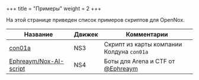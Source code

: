 +++
title = "Примеры"
weight = 2
+++

На этой странице приведен список примеров скриптов для OpenNox.

| Название | Движек | Комментарии |
|----------|--------|-------------|
| [con01a](https://github.com/noxworld-dev/noxscript/tree/main/examples/con01a) | NS3    | Скрипт из карты компании Колдуна `con01a`                       |
| [Ephreaym/Nox-AI-script](https://github.com/Ephreaym/Nox-AI-script) | NS4 | Боты для Arena и CTF от [@Ephreaym](https://github.com/Ephreaym) |